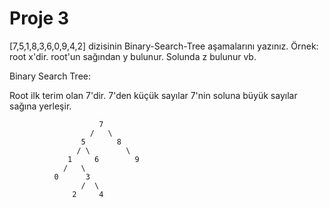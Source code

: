 # Proje 3

[7,5,1,8,3,6,0,9,4,2] dizisinin Binary-Search-Tree aşamalarını yazınız.
Örnek: root x'dir. root'un sağından y bulunur. Solunda z bulunur vb.

Binary Search Tree:

Root ilk terim olan 7'dir. 7'den küçük sayılar 7'nin soluna büyük sayılar sağına yerleşir.

                        7
                      /   \
                    5       8
                   / \        \
                 1     6        9
                /   \
              0      3
                    /  \
                  2     4  

